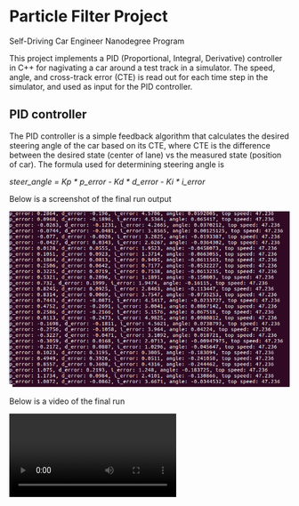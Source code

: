 # Particle Filter Project
Self-Driving Car Engineer Nanodegree Program

This project implements a PID (Proportional, Integral, Derivative) controller in C++ for nagivating a car around a test track in a simulator. The speed, angle, and cross-track error (CTE) is read out for each time step in the simulator, and used as input for the PID controller.

## PID controller
The PID controller is a simple feedback algorithm that calculates the desired steering angle of the car based on its CTE, where CTE is the difference between the desired state (center of lane) vs the measured state (position of car). The formula used for determining steering angle is

*steer_angle = Kp * p_error - Kd * d_error - Ki * i_error*



Below is a screenshot of the final run output

![PID output](./final_output.png)

Below is a video of the final run

![PID video run](./final_run.mkv)


